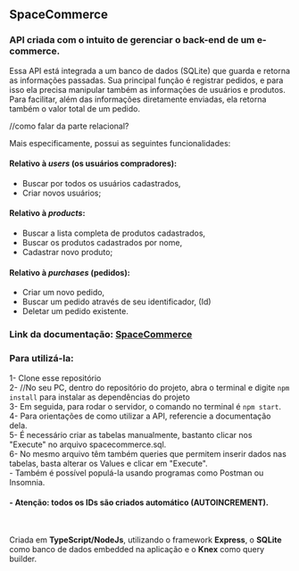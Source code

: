 ## SpaceCommerce <br/>
### API criada com o intuito de gerenciar o back-end de um e-commerce.

Essa API está integrada a um banco de dados (SQLite) que guarda e retorna as informações passadas.
Sua principal função é registrar pedidos, e para isso ela precisa manipular também as informações de usuários e produtos.
Para facilitar, além das informações diretamente enviadas, ela retorna também o valor total de um pedido.

//como falar da parte relacional?

Mais especificamente, possui as seguintes funcionalidades:

#### Relativo à _users_ (os usuários compradores):<br/>
- Buscar por todos os usuários cadastrados,<br/>
- Criar novos usuários;<br/>

	   
#### Relativo à _products_: <br/>
- Buscar a lista completa de produtos cadastrados, <br/>
- Buscar os produtos cadastrados por nome,<br/>
- Cadastrar novo produto;<br/>


#### Relativo à _purchases_ (pedidos):<br/>
- Criar um novo pedido,<br/>
- Buscar um pedido através de seu identificador, (Id)<br/>
- Deletar um pedido existente.<br/> 

### Link da documentação: [SpaceCommerce](https://documenter.getpostman.com/view/27681355/2s9Xxtxaz4#e177542b-a0ee-4c80-8435-5c3288fa3d21)

### Para utilizá-la:
1- Clone esse repositório <br/>
2- //No seu PC, dentro do repositório do projeto, abra o terminal e digite `npm install` para instalar as dependências do projeto<br/>
3- Em seguida, para rodar o servidor, o comando no terminal é `npm start`.<br/>
4- Para orientações de como utilizar a API, referencie a documentação dela.<br/>
5- É necessário criar as tabelas manualmente, bastanto clicar nos "Execute" no arquivo spacecommerce.sql. <br/>
6- No mesmo arquivo têm também queries que permitem inserir dados nas tabelas, basta alterar os Values e clicar em "Execute". <br/>
	- Também é possível populá-la usando programas como Postman ou Insomnia.
#### - **Atenção:** todos os IDs são criados automático (AUTOINCREMENT).

<br/>

Criada em **TypeScript/NodeJs**, utilizando o framework __Express__, o **SQLite** como banco de dados embedded na aplicação e o **Knex** como query builder.
